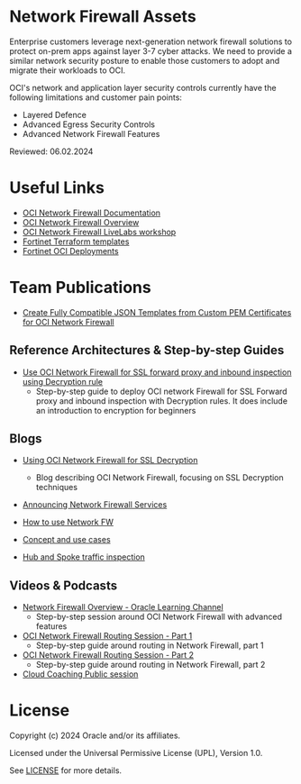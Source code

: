 # Network Firewall Assets
Enterprise customers leverage next-generation network firewall solutions to protect on-prem apps against layer 3-7 cyber attacks. We need to provide a similar network security posture to enable those customers to adopt and migrate their workloads to OCI.

OCI's network and application layer security controls currently have the following limitations and customer pain points:

- Layered Defence
- Advanced Egress Security Controls
- Advanced Network Firewall Features

Reviewed: 06.02.2024
 
# Useful Links

- [OCI Network Firewall Documentation](https://docs.oracle.com/en-us/iaas/Content/network-firewall/home.htm)
- [OCI Network Firewall Overview](https://docs.oracle.com/en-us/iaas/Content/network-firewall/overview.htm)
- [OCI Network Firewall LiveLabs workshop](https://apexapps.oracle.com/pls/apex/dbpm/r/livelabs/view-workshop?wid=3499) 
- [Fortinet Terraform templates](https://github.com/fortinet/fortigate-terraform-deploy/tree/main/oci) 
- [Fortinet OCI Deployments](https://github.com/40net-cloud/fortinet-oci-solutions) 

# Team Publications

- [Create Fully Compatible JSON Templates from Custom PEM Certificates for OCI Network Firewall](https://docs.oracle.com/en/learn/setup-certificate-authentication-oci-network-fw/index.html)

## Reference Architectures & Step-by-step Guides


- [Use OCI Network Firewall for SSL forward proxy and inbound inspection using Decryption rule](https://docs.oracle.com/en/learn/oci-network-firewall/#introduction)
    -  Step-by-step guide to deploy OCI network Firewall for SSL Forward proxy and inbound inspection with Decryption rules. It does include an introduction to encryption for beginners
    
## Blogs
 
- [Using OCI Network Firewall for SSL Decryption](https://blogs.oracle.com/cloud-infrastructure/post/oci-network-firewall-ssl-decryption)
    -  Blog describing OCI Network Firewall, focusing on SSL Decryption techniques


- [Announcing Network Firewall Services](https://blogs.oracle.com/cloudsecurity/post/announcing-oracle-cloud-infrastructure-network-firewall)
- [How to use Network FW](https://blogs.oracle.com/cloudsecurity/post/defense-in-depth-layering-using-oci-network-firewall)
- [Concept and use cases](https://www.ateam-oracle.com/post/oci-network-firewall---concepts-and-deployment)
- [Hub and Spoke traffic inspection](https://www.ateam-oracle.com/post/oci-network-firewall---hub-and-spoke-traffic-inspection)


## Videos & Podcasts

- [Network Firewall Overview - Oracle Learning Channel](https://www.youtube.com/watch?v=AlwQQQOl5qw)
    -  Step-by-step session around OCI Network Firewall with advanced features
- [OCI Network Firewall Routing Session - Part 1 ](https://www.youtube.com/watch?v=aX3hl-91zRc)
    -  Step-by-step guide around routing in Network Firewall, part 1
- [OCI Network Firewall Routing Session - Part 2 ](https://www.youtube.com/watch?v=zZYZehAnVXw&t=0s)
    -  Step-by-step guide around routing in Network Firewall, part 2
- [Cloud Coaching Public session](https://www.youtube.com/watch?v=AlwQQQOl5qw)

# License

Copyright (c) 2024 Oracle and/or its affiliates.

Licensed under the Universal Permissive License (UPL), Version 1.0.

See [LICENSE](https://github.com/oracle-devrel/technology-engineering/blob/main/LICENSE) for more details.
